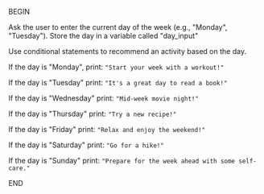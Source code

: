 BEGIN

Ask the user to enter the current day of the week (e.g., "Monday", "Tuesday"). 
Store the day in a variable called "day_input"

Use conditional statements to recommend an activity based on the day.

If the day is "Monday",
    print: `"Start your week with a workout!"`

If the day is "Tuesday"
    print: `"It's a great day to read a book!"`

If the day is "Wednesday"
    print: `"Mid-week movie night!"`

If the day is "Thursday"
    print: `"Try a new recipe!"`

If the day is "Friday"
    print: `"Relax and enjoy the weekend!"`

If the day is "Saturday"
    print: `"Go for a hike!"`

If the day is "Sunday"
    print: `"Prepare for the week ahead with some self-care."`

END
